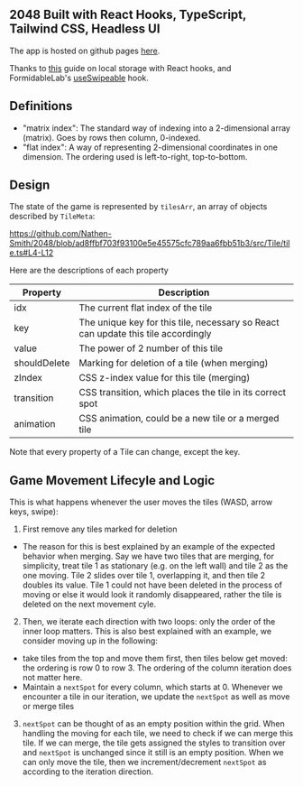 ## 2048 Built with React Hooks, TypeScript, Tailwind CSS, Headless UI
The app is hosted on github pages <a href="http://nathensmith.com/2048">here</a>.

Thanks to <a href="https://blog.logrocket.com/using-localstorage-react-hooks/">this</a>
guide on local storage with React hooks, and FormidableLab's <a href="https://github.com/FormidableLabs/react-swipeable">useSwipeable</a> hook.

## Definitions
- "matrix index": The standard way of indexing into a 2-dimensional array (matrix). Goes by rows then column, 0-indexed.
- "flat index": A way of representing 2-dimensional coordinates in one dimension. The ordering used is left-to-right, top-to-bottom.

## Design
The state of the game is represented by `tilesArr`, an array of objects described by `TileMeta`:

https://github.com/Nathen-Smith/2048/blob/ad8ffbf703f93100e5e45575cfc789aa6fbb51b3/src/Tile/tile.ts#L4-L12

Here are the descriptions of each property

| Property     | Description |
| ------------ | ----------- |
| idx          | The current flat index of the tile |
| key          | The unique key for this tile, necessary so React can update this tile accordingly |
| value        | The power of 2 number of this tile |
| shouldDelete | Marking for deletion of a tile (when merging) |
| zIndex       | CSS z-index value for this tile (merging) |
| transition   | CSS transition, which places the tile in its correct spot |
| animation    | CSS animation, could be a new tile or a merged tile |

Note that every property of a Tile can change, except the key.

## Game Movement Lifecyle and Logic
This is what happens whenever the user moves the tiles (WASD, arrow keys, swipe): 

1. First remove any tiles marked for deletion
  - The reason for this is best explained by an example of the expected behavior when merging. Say we have two tiles that are merging, for simplicity, treat tile 1 as stationary (e.g. on the left wall) and tile 2 as the one moving. Tile 2 slides over tile 1, overlapping it, and then tile 2 doubles its value. Tile 1 could not have been deleted in the process of moving or else it would look it randomly disappeared, rather the tile is deleted on the next movement cyle.
2. Then, we iterate each direction with two loops: only the order of the inner loop matters. This is also best explained with an example, we consider moving up in the following:
  - take tiles from the top and move them first, then tiles below get moved: the ordering is row 0 to row 3. The ordering of the column iteration does not matter here.
  - Maintain a `nextSpot` for every column, which starts at 0. Whenever we encounter a tile in our iteration, we update the `nextSpot` as well as move or merge tiles
3. `nextSpot` can be thought of as an empty position within the grid. When handling the moving for each tile, we need to check if we can merge this tile. If we can merge, the tile gets assigned the styles to transition over and `nextSpot` is unchanged since it still is an empty position. When we can only move the tile, then we increment/decrement `nextSpot` as according to the iteration direction.
